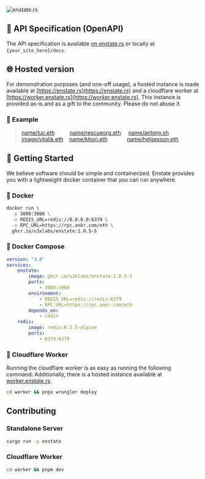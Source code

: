 <img src=".github/banner.png#1" alt="enstate.rs" />

## 📌 API Specification (OpenAPI)

The API specification is available [on enstate.rs](https://enstate.rs/docs) or locally at `{your_site_here}/docs`.

## 🌐 Hosted version

For demonstration purposes (and one-off usage), a hosted instance is made available at [https://enstate.rs](https://enstate.rs) and a cloudflare worker at [https://worker.enstate.rs](https://worker.enstate.rs). This instance is provided as-is and as a gift to the community. Please do not abuse it.

### 📌 Example

> [name/luc.eth](https://worker.enstate.rs/n/luc.eth) &nbsp;&nbsp;&nbsp;&nbsp;&nbsp;&nbsp;&nbsp;&nbsp; [name/rescueorg.eth](https://worker.enstate.rs/n/rescueorg.eth) &nbsp;&nbsp;&nbsp; [name/antony.sh](https://worker.enstate.rs/n/antony.sh)<br />
> [image/vitalik.eth](https://worker.enstate.rs/i/vitalik.eth)&nbsp;&nbsp;&nbsp; [name/khori.eth](https://worker.enstate.rs/n/khori.eth) &nbsp;&nbsp;&nbsp;&nbsp;&nbsp;&nbsp;&nbsp;&nbsp;&nbsp;&nbsp;&nbsp; [name/helgesson.eth](https://worker.enstate.rs/n/helgesson.eth)

## 🚀 Getting Started

We believe software should be simple and containerized. Enstate provides you with a lightweight docker container that you can run anywhere.

### 🐳 Docker

```sh
docker run \
  -p 3000:3000 \
  -e REDIS_URL=redis://0.0.0.0:6379 \
  -e RPC_URL=https://rpc.ankr.com/eth \
  ghcr.io/v3xlabs/enstate:1.0.5-5
```

### 🐳 Docker Compose

```yaml
version: "3.8"
services:
    enstate:
        image: ghcr.io/v3xlabs/enstate:1.0.5-5
        ports:
            - 3000:3000
        environment:
            - REDIS_URL=redis://redis:6379
            - RPC_URL=https://rpc.ankr.com/eth
        depends_on:
            - redis
    redis:
        image: redis:6.2.5-alpine
        ports:
            - 6379:6379
```

### 🦀 Cloudflare Worker

Running the cloudflare worker is as easy as running the following command:
Additionally, there is a hosted instance available at [worker.enstate.rs](https://worker.enstate.rs).

```sh
cd worker && pnpx wrangler deploy
```

## Contributing

### Standalone Server

```sh
cargo run -p enstate
```

### Cloudflare Worker

```sh
cd worker && pnpm dev
```
